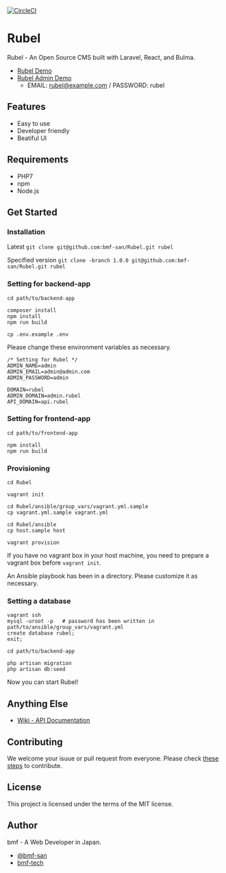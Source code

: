 [![CircleCI](https://circleci.com/gh/bmf-san/Rubel.svg?style=svg)](https://circleci.com/gh/bmf-san/Rubel)

# Rubel

Rubel - An Open Source CMS built with Laravel, React, and Bulma.

- [Rubel Demo](https://rubel.bmf-tech.com/)
- [Rubel Admin Demo](https://rubel-admin.bmf-tech.com/login)
    - EMAIL: rubel@example.com / PASSWORD: rubel

## Features

- Easy to use
- Developer friendly
- Beatiful UI

## Requirements

- PHP7
- npm
- Node.js

## Get Started

### Installation

Latest `git clone git@github.com:bmf-san/Rubel.git rubel`

Specified version `git clone -branch 1.0.0 git@github.com:bmf-san/Rubel.git rubel`

### Setting for backend-app

```console
cd path/to/backend-app

composer install
npm install
npm run build

cp .env.example .env
```

Please change these environment variables as necessary.

```console
/* Setting for Rubel */
ADMIN_NAME=admin
ADMIN_EMAIL=admin@admin.com
ADMIN_PASSWORD=admin

DOMAIN=rubel
ADMIN_DOMAIN=admin.rubel
API_DOMAIN=api.rubel
```

### Setting for frontend-app

```console
cd path/to/frontend-app

npm install
npm run build
```

### Provisioning

```console
cd Rubel

vagrant init

cd Rubel/ansible/group_vars/vagrant.yml.sample
cp vagrant.yml.sample vagrant.yml

cd Rubel/ansible
cp host.sample host

vagrant provision
```

If you have no vagrant box in your host machine, you need to prepare a vagrant box before `vagrant init`.

An Ansible playbook has been in a directory. Please customize it as necessary.

### Setting a database

```console
vagrant ssh
mysql -uroot -p   # password has been written in path/to/ansible/group_vars/vagrant.yml
create database rubel;
exit;

cd path/to/backend-app

php artisan migration
php artisan db:seed
```

Now you can start Rubel!

## Anything Else

- [Wiki - API Documentation](https://github.com/bmf-san/laravel-react-blog-boilerplate/wiki/API-Documentation)

## Contributing

We welcome your isuue or pull request from everyone. Please check [these steps](https://github.com/bmf-san/Rubel/issues) to contribute.

## License

This project is licensed under the terms of the MIT license.

## Author

bmf - A Web Developer in Japan.

- [@bmf-san](https://twitter.com/bmf_san)
- [bmf-tech](http://bmf-tech.com/)
